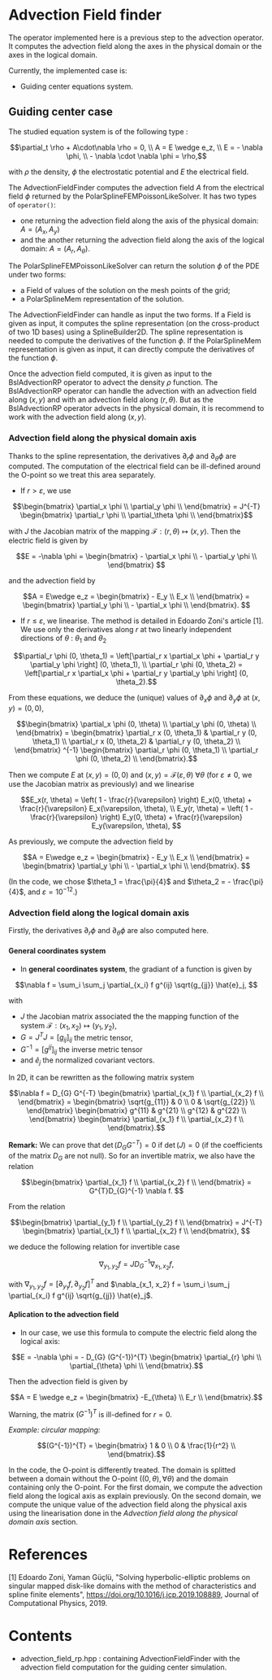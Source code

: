 # Advection Field finder


The operator implemented here is a previous step to the advection operator. 
It computes the advection field along the axes in the physical domain or the axes in the logical domain.

Currently, the implemented case is:
* Guiding center equations system.


## Guiding center case

The studied equation system is of the following type : 
```math
\partial_t \rho + A\cdot\nabla \rho = 0, \\
A = E \wedge e_z, \\
E = - \nabla  \phi, \\
- \nabla \cdot \nabla \phi = \rho,
```

with $`\rho`$ the density, $`\phi`$ the electrostatic potential and $`E`$ the electrical field. 

The AdvectionFieldFinder computes the advection field $`A`$ from the electrical field $`\phi`$ returned by the PolarSplineFEMPoissonLikeSolver. 
It has two types of `operator()`: 
* one returning the advection field along the axis of the physical domain: $`A = (A_x, A_y)`$
* and the another returning the advection field along the axis of the logical domain: $`A = (A_r, A_\theta)`$. 

The PolarSplineFEMPoissonLikeSolver can return the solution $`\phi`$ of the PDE under two forms:
* a Field of values of the solution on the mesh points of the grid; 
* a PolarSplineMem representation of the solution. 

The AdvectionFieldFinder can handle as input the two forms. 
If a Field is given as input, it computes the spline representation (on the cross-product of two 1D bases) using a SplineBuilder2D. 
The spline representation is needed to compute the derivatives of the function $`\phi`$. 
If the PolarSplineMem representation is given as input, it can directly compute the derivatives of the function $`\phi`$. 

Once the advection field computed, it is given as input to the BslAdvectionRP operator to advect the density $`\rho`$ function. 
The BslAdvectionRP operator can handle the advection with an advection field along $`(x,y)`$ and with an advection field along $`(r,\theta)`$. 
But as the BslAdvectionRP operator advects in the physical domain, it is recommend to work with the advection field along $`(x,y)`$.


### Advection field along the physical domain axis 

Thanks to the spline representation, the derivatives $`\partial_r \phi`$ and $`\partial_\theta \phi`$ are computed. 
The computation of the electrical field can be ill-defined around the O-point so we treat this area separately. 

* If $`r > \varepsilon`$, we use 
```math
\begin{bmatrix}
    \partial_x \phi \\
    \partial_y \phi \\
\end{bmatrix} 
= 
J^{-T}
\begin{bmatrix}
    \partial_r \phi \\
    \partial_\theta \phi \\
\end{bmatrix}
```

with $`J`$  the Jacobian matrix of the mapping $`\mathcal{F}: (r,\theta)\mapsto(x,y)`$. Then the electric field is given by 
```math
E = -\nabla \phi
= 
\begin{bmatrix}
    - \partial_x \phi \\
    - \partial_y \phi \\
\end{bmatrix} 
```

and the advection field by 
```math
A = E\wedge e_z 
= 
\begin{bmatrix}
    - E_y  \\
    E_x  \\
\end{bmatrix} 
= 
\begin{bmatrix}
    \partial_y \phi \\
    - \partial_x \phi \\
\end{bmatrix}. 
```

* If $`r \leq \varepsilon`$, we linearise. The method is detailed in Edoardo Zoni's article [1]. We use only the derivatives along $`r`$ at two  linearly independent directions of $`\theta`$ : $`\theta_1`$ and $`\theta_2`$
```math
\partial_r \phi (0, \theta_1) = \left[\partial_r x  \partial_x \phi + \partial_r y  \partial_y \phi \right] (0, \theta_1), \\
\partial_r \phi (0, \theta_2) = \left[\partial_r x  \partial_x \phi + \partial_r y  \partial_y \phi \right] (0, \theta_2).
```

From these equations, we deduce the (unique) values of $`\partial_x\phi`$ and $`\partial_y\phi`$ at $`(x,y) = (0,0)`$,

```math
\begin{bmatrix}
    \partial_x \phi (0, \theta) \\
    \partial_y \phi (0, \theta) \\
\end{bmatrix}
 = 
 \begin{bmatrix}
    \partial_r x (0, \theta_1)  & \partial_r y (0, \theta_1) \\
    \partial_r x (0, \theta_2)  & \partial_r y (0, \theta_2) \\
\end{bmatrix} ^{-1}
\begin{bmatrix}
    \partial_r \phi (0, \theta_1)  \\
   \partial_r \phi (0, \theta_2) \\
\end{bmatrix}.
```

Then we compute $`E`$ at $`(x,y) = (0,0)`$ and $`(x,y) = \mathcal{F}(\varepsilon,\theta)`$ $`\forall \theta`$ (for $`\varepsilon\neq 0`$, we use the Jacobian matrix as previously) and we linearise

```math
E_x(r, \theta) = \left( 1 - \frac{r}{\varepsilon} \right)  E_x(0, \theta) + \frac{r}{\varepsilon} E_x(\varepsilon, \theta), \\
E_y(r, \theta) = \left( 1 - \frac{r}{\varepsilon} \right)  E_y(0, \theta) + \frac{r}{\varepsilon} E_y(\varepsilon, \theta), 
```

As previously, we compute the advection field by 
```math
A = E\wedge e_z 
= 
\begin{bmatrix}
    - E_y  \\
    E_x  \\
\end{bmatrix} 
= 
\begin{bmatrix}
    \partial_y \phi \\
    - \partial_x \phi \\
\end{bmatrix}. 
```

(In the code, we chose $`\theta_1 = \frac{\pi}{4}`$ and $`\theta_2  = - \frac{\pi}{4}`$, and $\varepsilon = 10^{-12}$.)


### Advection field along the logical domain axis

Firstly, the derivatives $`\partial_r \phi`$ and $`\partial_\theta \phi`$ are also computed here. 

#### General coordinates system 
* In **general coordinates system**, the gradiant of a function is given by 

```math
\nabla f = \sum_i \sum_j \partial_{x_i} f g^{ij} \sqrt{g_{jj}} \hat{e}_j, 
```

with 
* $`J`$ the Jacobian matrix associated the the mapping function of the system $`\mathcal{F}:(x_1, x_2)\mapsto(y_1,y_2)`$, 
* $`G = J^T J = [g_{ij}]_{ij}`$ the metric tensor, 
* $`G^{-1} = [g^{ij}]_{ij}`$ the inverse metric tensor 
* and $`\hat{e}_j`$ the normalized covariant vectors. 

In 2D, it can be rewritten as the following matrix system 
```math
\nabla f = 
D_{G} G^{-T}
\begin{bmatrix}
    \partial_{x_1} f \\
    \partial_{x_2} f \\
\end{bmatrix}
= 
\begin{bmatrix}
    \sqrt{g_{11}} & 0 \\
    0 & \sqrt{g_{22}} \\
\end{bmatrix}
\begin{bmatrix}
    g^{11} & g^{21} \\
    g^{12} & g^{22} \\
\end{bmatrix}
\begin{bmatrix}
    \partial_{x_1} f \\
    \partial_{x_2} f \\
\end{bmatrix}.
```

**Remark:** We can prove that $`\det(D_{G} G^{-T}) = 0`$ if $`\det(J) = 0`$ (if the coefficients of the matrix $`D_G`$ are not null).
So for an invertible matrix, we also have the relation 
```math
\begin{bmatrix}
    \partial_{x_1} f \\
    \partial_{x_2} f \\
\end{bmatrix}
= 
G^{T}D_{G}^{-1} \nabla f. 
```

From the relation 
```math
\begin{bmatrix}
    \partial_{y_1} f \\
    \partial_{y_2} f \\
\end{bmatrix}
= 
J^{-T}
\begin{bmatrix}
    \partial_{x_1} f \\
    \partial_{x_2} f \\
\end{bmatrix}, 
```

we deduce the following relation for invertible case
```math
\nabla_{y_1, y_2} f
= 
J D_{G}^{-1}
\nabla_{x_1, x_2} f,
```

with $`\nabla_{y_1, y_2} f = [\partial_{y_1} f, \partial_{y_2} f]^T`$ and $`\nabla_{x_1, x_2} f = \sum_i \sum_j \partial_{x_i} f g^{ij} \sqrt{g_{jj}} \hat{e}_j`$.


#### Aplication to the advection field
* In our case, we use this formula to compute the electric field along the logical axis: 
```math
E
= -\nabla \phi  
= - D_{G} (G^{-1})^{T}
\begin{bmatrix}
    \partial_{r} \phi \\
    \partial_{\theta} \phi \\
\end{bmatrix}.
```

Then the advection field is given by 
```math
A
= E \wedge e_z
= 
\begin{bmatrix}
    -E_{\theta} \\
    E_r \\
\end{bmatrix}.
```

Warning, the matrix $`(G^{-1})^{T}`$ is ill-defined for $r = 0$. 

*Example: circular mapping:* 
```math
(G^{-1})^{T}
= 
\begin{bmatrix}
    1 & 0 \\
    0 & \frac{1}{r^2} \\
\end{bmatrix}.
```

In the code, the O-point is differently treated. The domain is splitted between a domain without the O-point ($`(0,\theta), \forall \theta`$) and the domain containing only the O-point. For the first domain, we compute the advection field along the logical axis as explain previously. On the second domain, we compute the unique value of the advection field along the physical axis using the linearisation done in the *Advection field along the physical domain axis* section. 



# References 

[1] Edoardo Zoni, Yaman Güçlü, "Solving hyperbolic-elliptic problems on singular mapped disk-like domains with the 
method of characteristics and spline finite elements", https://doi.org/10.1016/j.jcp.2019.108889, Journal of Computational Physics, 2019.


# Contents

* advection\_field\_rp.hpp : containing AdvectionFieldFinder with the advection field computation for the guiding center simulation. 
